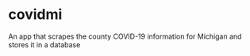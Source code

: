 # covidmi
An app that scrapes the county COVID-19 information for Michigan and stores it in a database
